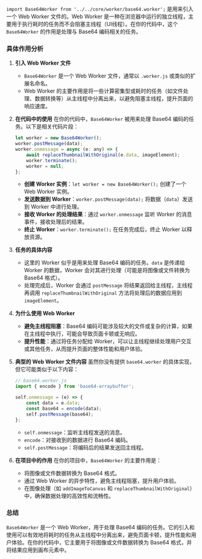 `import Base64Worker from '../../core/worker/base64.worker';` 是用来引入一个 Web Worker 文件的。Web Worker 是一种在浏览器中运行的独立线程，主要用于执行耗时的任务而不会阻塞主线程（UI线程）。在你的代码中，这个 `Base64Worker` 的作用是处理与 Base64 编码相关的任务。

### 具体作用分析

1. **引入 Web Worker 文件**
   - `Base64Worker` 是一个 Web Worker 文件，通常以 `.worker.js` 或类似的扩展名命名。
   - Web Worker 的主要作用是将一些计算密集型或耗时的任务（如文件处理、数据转换等）从主线程中分离出来，以避免阻塞主线程，提升页面的响应速度。

2. **在代码中的使用**
   在你的代码中，`Base64Worker` 被用来处理 Base64 编码的任务。以下是相关代码片段：

   ```javascript
   let worker = new Base64Worker();
   worker.postMessage(data);
   worker.onmessage = async (e: any) => {
       await replaceThumbnailWithOriginal(e.data, imageElement);
       worker.terminate();
       worker = null;
   };
   ```

   - **创建 Worker 实例**：`let worker = new Base64Worker();` 创建了一个 Web Worker 实例。
   - **发送数据到 Worker**：`worker.postMessage(data);` 将数据（`data`）发送到 Worker 中进行处理。
   - **接收 Worker 的处理结果**：通过 `worker.onmessage` 监听 Worker 的消息事件，接收处理后的结果。
   - **终止 Worker**：`worker.terminate();` 在任务完成后，终止 Worker 以释放资源。

3. **任务的具体内容**
   - 这里的 Worker 似乎是用来处理 Base64 编码的任务。`data` 是传递给 Worker 的数据，Worker 会对其进行处理（可能是将图像或文件转换为 Base64 格式）。
   - 处理完成后，Worker 会通过 `postMessage` 将结果返回给主线程，主线程再调用 `replaceThumbnailWithOriginal` 方法将处理后的数据应用到 `imageElement`。

4. **为什么使用 Web Worker**
   - **避免主线程阻塞**：Base64 编码可能涉及较大的文件或复杂的计算，如果在主线程中执行，可能会导致页面卡顿或无响应。
   - **提升性能**：通过将任务分配给 Worker，可以让主线程继续处理用户交互或其他任务，从而提升页面的整体性能和用户体验。

5. **典型的 Web Worker 文件内容**
   虽然你没有提供 `base64.worker` 的具体实现，但它可能类似于以下内容：

   ```javascript
   // base64.worker.js
   import { encode } from 'base64-arraybuffer';

   self.onmessage = (e) => {
       const data = e.data;
       const base64 = encode(data);
       self.postMessage(base64);
   };
   ```

   - `self.onmessage`：监听主线程发送的消息。
   - `encode`：对接收到的数据进行 Base64 编码。
   - `self.postMessage`：将编码后的结果发送回主线程。

6. **在项目中的作用**
   在你的项目中，`Base64Worker` 的主要作用是：
   - 将图像或文件数据转换为 Base64 格式。
   - 通过 Web Worker 的异步特性，避免主线程阻塞，提升用户体验。
   - 在图像处理（如 `addImageToCanvas` 和 `replaceThumbnailWithOriginal`）中，确保数据处理的高效性和流畅性。

### 总结
`Base64Worker` 是一个 Web Worker，用于处理 Base64 编码的任务。它的引入和使用可以有效地将耗时的任务从主线程中分离出来，避免页面卡顿，提升性能和用户体验。在你的代码中，它主要用于将图像或文件数据转换为 Base64 格式，并将结果应用到画布元素中。
